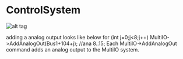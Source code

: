 ControlSystem
=============
![alt tag](https://cloud.githubusercontent.com/assets/4612912/5442403/40bcf874-8499-11e4-805a-2139ef6d2299.png)

adding a analog output looks like below
        for (int j=0;j<8;j++) MultiIO->AddAnalogOut(Bus1+104+j); //ana 8..15;
Each MultiIO->AddAnalogOut command adds an analog output to the MultiIO system.
